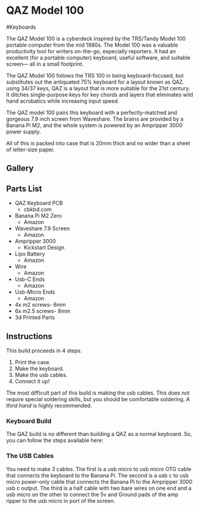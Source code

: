 # QAZ Model 100
#Keyboards

The QAZ Model 100 is a cyberdeck inspired by the TRS/Tandy Model 100 portable computer from the mid 1980s. The Model 100 was a valuable productivity tool for writers on-the-go, especially reporters. It had an excellent  (for a portable computer) keyboard, useful software, and suitable screen— all in a small footprint. 

The QAZ Model 100 follows the TRS 100 in being keyboard-focused, but substitutes out the antiquated 75% keyboard for a  layout known as QAZ.  using 34/37 keys, QAZ is a layout that is more suitable for the 21st century. It ditches single-purpose keys for key chords and layers that eliminates wild hand acrobatics while increasing input speed. 

The QAZ model 100 pairs this keyboard with a perfectly-matched and gorgeous 7.9 inch screen from Waveshare. The brains are provided by a Banana Pi M2, and the whole system is powered by an Ampripper 3000 power supply.

All of this is packed into case that is 20mm thick and no wider than a sheet of letter-size paper. 

## Gallery

## Parts List
* QAZ Keyboard PCB
	* cbkbd.com
* Banana Pi M2 Zero
	* Amazon
* Waveshare 7.9 Screen
	* Amazon
* Ampripper 3000
	* Kickstart Design
* Lipo Battery
	* Amazon
* Wire
	* Amazon
* Usb-C Ends
	* Amazon
* Usb-Micro Ends
	* Amazon
* 4x m2 screws- 6mm
* 6x m2.5 screws- 8mm
* 3d Printed Parts

## Instructions
This build proceeds in 4 steps.

1. Print the case.
2. Make the keyboard.
3. Make the usb cables.
4. Connect it up!

The most difficult part of this build is making the usb cables. This does not require special soldering skills, but you should be comfortable soldering. A *third hand* is highly recommended. 

### Keyboard Build

The QAZ build is no different than building a QAZ as a normal keyboard. So, you can follow the steps available here:

### The USB Cables

You need to make 3 cables. The first is a usb micro to usb micro OTG cable that connects the keyboard to the Banana Pi. The second is a usb c to usb micro power-only cable that connects the Banana Pi to the Ampripper 3000 usb c output. The third is a half cable with two bare wires on one end and a usb micro on the other to connect the 5v and Ground pads of the amp ripper to the usb micro in port of the screen. 
